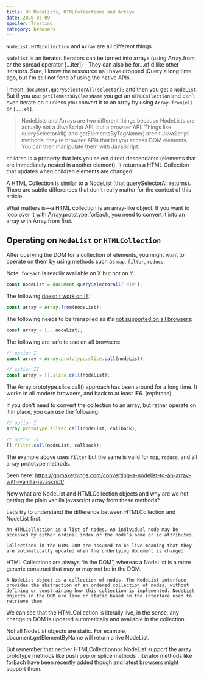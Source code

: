 ```yaml
---
title: On NodeLists, HTMLCollections and Arrays
date: 2020-03-09
spoiler: Treating
category: browsers
---
```


`NodeList`, `HTMLCollection` and `Array` are all different things.

`Nodelist` is an iterator. Iterators can be turned into arrays (using Array.from or the spread operator \[...iter\]) - They can also be for...of'd like other iterators.
Sure, I know the ressource as I have dropped jQuery a long time ago, but I'm still not fond of using the native APIs.

I mean, `document.querySelectorAll(selector);` and then you get a `NodeList`. But if you use `getElementsByClassName` you get an `HTMLCollection` and can't even iterate on it unless you convert it to an array by using `Array.from(el)` or `[...el]`.


> NodeLists and Arrays are two different things because NodeLists are actually not a JavaScript API, but a browser API. Things like querySelectorAll() and getElementsByTagName() aren’t JavaScript methods, they’re browser APIs that let you access DOM elements. You can then manipulate them with JavaScript.

children is a property that lets you select direct descendants (elements that are immediately nested in another element). It returns a HTML Collection that updates when children elements are changed.

A HTML Collection is similar to a NodeList (that querySelectorAll returns). There are subtle differences that don’t really matter for the context of this article.

What matters is—a HTML collection is an array-like object. If you want to loop over it with Array.prototype.forEach, you need to convert it into an array with Array.from first.

## Operating on `NodeList` or `HTMLCollection`

After querying the DOM for a collection of elements, you might want to operate on them by using methods such as `map`, `filter`, `reduce`.

Note: `forEach` is readily available on X but not on Y.


```js
const nodeList = document.querySelectorAll('div');
```

The following [doesn't work on IE](https://developer.mozilla.org/en-US/docs/Web/JavaScript/Reference/Global_Objects/Array/from#Browser_compatibility):

```js
const array = Array.from(nodeList);
```

The following needs to be transpiled as it's [not supported on all browsers](https://developer.mozilla.org/en-US/docs/Web/JavaScript/Reference/Operators/Spread_syntax#Browser_compatibility):

```js
const array = [...nodeList];
```

The following are safe to use on all browsers:

```js
// option I
const array = Array.prototype.slice.call(nodeList);

// option II
const array = [].slice.call(nodeList);
```

The Array.prototype.slice.call() approach has been around for a long time. It works in all modern browsers, and back to at least IE6. (rephrase)

If you don't need to convert the collection to an array, but rather operate on it in place, you can use the following:

```js
// option I
Array.prototype.filter.call(nodeList, callback);

// option II
[].filter.call(nodeList, callback);
```

The example above uses `filter` but the same is valid for `map`, `reduce`, and all array prototype methods.

Seen here: https://gomakethings.com/converting-a-nodelist-to-an-array-with-vanilla-javascript/

Now what are NodeList and HTMLCollection objects and why are we not getting the plain vanilla javascript array from these methods?

Let’s try to understand the difference between HTMLCollection and NodeList first.

    An HTMLCollection is a list of nodes. An individual node may be accessed by either ordinal index or the node’s name or id attributes.

    Collections in the HTML DOM are assumed to be live meaning that they are automatically updated when the underlying document is changed.

HTML Collections are always “in the DOM”, whereas a NodeList is a more generic construct that may or may not be in the DOM.

    A NodeList object is a collection of nodes. The NodeList interface provides the abstraction of an ordered collection of nodes, without defining or constraining how this collection is implemented. NodeList objects in the DOM are live or static based on the interface used to retrieve them

We can see that the HTMLCollection is literally live, in the sense, any change to DOM is updated automatically and available in the collection.

Not all NodeList objects are static. For example, document.getElementByName will return a live NodeList.

But remember that neither HTMLCollectionnor NodeList support the array prototype methods like push pop or splice methods . Iterator methods like forEach have been recently added though and latest browsers might support them.
